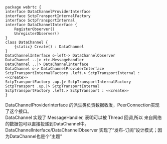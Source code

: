 ```plantuml
package webrtc {
interface DataChannelProviderInterface
interface SctpTransportInternalFactory
interface SctpTransportInternal
interface DataChannelInterface {
    RegisterObserver()
    UnregisterObserver()
}
class DataChannel {
    {static} Create() : DataChannel
}
DataChannelInterface o-left-> DataChannelObserver
DataChannel ..|> rtc.MessageHandler
DataChannel ..|> DataChannelInterface
DataChannel o-> DataChannelProviderInterface
SctpTransportInternalFactory .left.> SctpTransportInternal : <<create>> 
SctpTransportFactory .up.|> SctpTransportInternalFactory
SctpTransport .up.|> SctpTransportInternal
SctpTransportFactory .left.> SctpTransport : <<create>>
} 
```
DataChannelProviderInterface 的派生类负责数据收发，PeerConnection实现了这个接口。  
DataChannel 实现了 MessageHandler, 表明可以被 Thread 回调,所以 来自网络的数据包可以直接投递到DataChannel中。  
DataChannelInterface/DataChannelObserver 实现了“发布-订阅”设计模式；因为DataChannel也是个“主题”  

